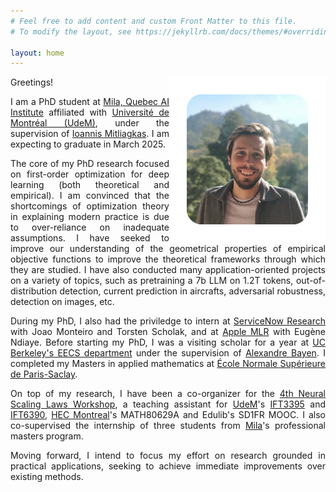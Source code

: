 ```yaml
---
# Feel free to add content and custom Front Matter to this file.
# To modify the layout, see https://jekyllrb.com/docs/themes/#overriding-theme-defaults

layout: home
---
```


<img style="float:right" src="assets/pp-border.jpg" width="250" />

<style>body {text-align: justify}</style>

Greetings!

I am a PhD student at [Mila, Quebec AI Institute](https://mila.quebec/fr/annuaire/charles-guille-escuret) affiliated 
with [Université de Montréal (UdeM)](https://www.umontreal.ca/en/), under the supervision of [Ioannis Mitliagkas](http://mitliagkas.github.io/). I am expecting to graduate in March 2025.
 
The core of my PhD research focused on first-order optimization for deep learning (both theoretical and empirical). I am convinced that the shortcomings of optimization theory in 
explaining modern practice is due to over-reliance on inadequate assumptions. I have seeked to improve our understanding of the geometrical properties of empirical objective functions to 
improve the theoretical frameworks through which they are studied. I have also conducted many application-oriented projects on a variety of topics, such as pretraining a 7b LLM on 1.2T tokens, out-of-distribution detection,
current prediction in aircrafts, adversarial robustness, detection on images, etc. 

During my PhD, I also had the priviledge to intern at [ServiceNow Research](https://www.servicenow.com/research/) with Joao Monteiro and Torsten Scholak, and at [Apple MLR](https://machinelearning.apple.com/) with Eugène Ndiaye. 
Before starting my PhD, I was a visiting scholar for a year at [UC Berkeley's EECS department](https://eecs.berkeley.edu/) under the supervision of
[Alexandre Bayen](https://www2.eecs.berkeley.edu/Faculty/Homepages/bayen.html). I completed my Masters in applied mathematics at
[École Normale Supérieure de Paris-Saclay](https://ens-paris-saclay.fr/en).

On top of my research, I have been a co-organizer for the [4th Neural Scaling Laws Workshop](https://sites.google.com/mila.quebec/scaling-laws-workshop),
a teaching assistant for [UdeM](https://www.umontreal.ca/en/)'s [IFT3395](https://admission.umontreal.ca/cours-et-horaires/cours/ift-3395/) and
[IFT6390](http://mitliagkas.github.io/ift6390-ml-class/), [HEC Montreal](https://www.hec.ca/en/)'s MATH80629A and Edulib's SD1FR MOOC. I also co-supervised
the internship of three students from [Mila](https://mila.quebec/en/)'s professional masters program.

Moving forward, I intend to focus my effort on research grounded in practical applications, seeking to achieve immediate improvements over existing methods.

